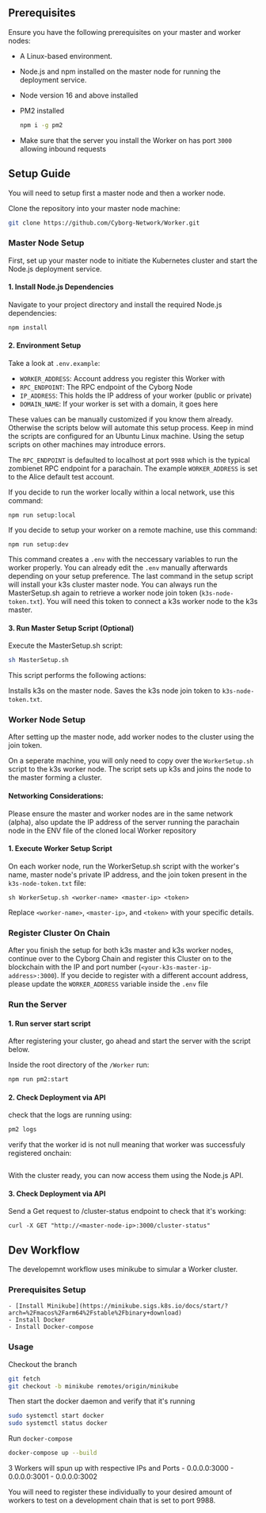## Prerequisites

Ensure you have the following prerequisites on your master and worker nodes:

- A Linux-based environment.
- Node.js and npm installed on the master node for running the deployment service.

- Node version 16 and above installed
- PM2 installed

    ```bash
    npm i -g pm2
    ```
- Make sure that the server you install the Worker on has port `3000` allowing inbound requests

## Setup Guide


You will need to setup first a master node and then a worker node.

Clone the repository into your master node machine:
```bash
git clone https://github.com/Cyborg-Network/Worker.git
```

### Master Node Setup

First, set up your master node to initiate the Kubernetes cluster and start the Node.js deployment service.

#### 1. Install Node.js Dependencies

Navigate to your project directory and install the required Node.js dependencies:

```bash
npm install
```

#### 2. Environment Setup

Take a look at `.env.example`:
- `WORKER_ADDRESS`: Account address you register this Worker with
- `RPC_ENDPOINT`: The RPC endpoint of the Cyborg Node
- `IP_ADDRESS`: This holds the IP address of your worker (public or private)
- `DOMAIN_NAME`: If your worker is set with a domain, it goes here

These values can be manually customized if you know them already. Otherwise the scripts below will automate this setup process. Keep in mind the scripts are configured for an Ubuntu Linux machine. Using the setup scripts on other machines may introduce errors.

The `RPC_ENDPOINT` is defaulted to localhost at port `9988` which is the typical zombienet RPC endpoint for a parachain. The example `WORKER_ADDRESS` is set to the Alice default test account. 

If you decide to run the worker locally within a local network, use this command:
```
npm run setup:local
``` 
If you decide to setup your worker on a remote machine, use this command:
```
npm run setup:dev
``` 

This command creates a `.env` with the neccessary variables to run the worker properly. You can already edit the `.env` manually afterwards depending on your setup preference. The last command in the setup script will install your k3s cluster master node. You can always run the MasterSetup.sh again to retrieve a worker node join token (`k3s-node-token.txt`). You will need this token to connect a k3s worker node to the k3s master.


#### 3. Run Master Setup Script (Optional)
Execute the MasterSetup.sh script:
```bash
sh MasterSetup.sh
```
This script performs the following actions:

Installs k3s on the master node.
Saves the k3s node join token to `k3s-node-token.txt`.

### Worker Node Setup
After setting up the master node, add worker nodes to the cluster using the join token. 

On a seperate machine, you will only need to copy over the `WorkerSetup.sh` script to the k3s worker node. The script sets up k3s and joins the node to the master forming a cluster.

#### Networking Considerations: 
Please ensure the master and worker nodes are in the same network (alpha), also update the IP address of the server running the parachain node in the ENV file of the cloned local Worker repository

#### 1. Execute Worker Setup Script
On each worker node, run the WorkerSetup.sh script with the worker's name, master node's private IP address, and the join token present in the `k3s-node-token.txt` file:

```
sh WorkerSetup.sh <worker-name> <master-ip> <token>
```
Replace `<worker-name>`, `<master-ip>`, and `<token>` with your specific details.

### Register Cluster On Chain

After you finish the setup for both k3s master and k3s worker nodes, continue over to the Cyborg Chain and register this Cluster on to the blockchain with the IP and port number (`<your-k3s-master-ip-address>:3000`). If you decide to register with a different account address, please update the `WORKER_ADDRESS` variable inside the `.env` file

### Run the Server

#### 1. Run server start script

After registering your cluster, go ahead and start the server with the script below.

Inside the root directory of the `/Worker` run:

```bash
npm run pm2:start
```

#### 2. Check Deployment via API

check that the logs are running using:
```bash
pm2 logs
```

verify that the worker id is not null meaning that worker was successfuly registered onchain:


<img>

With the cluster ready, you can now access them using the Node.js API.

#### 3. Check Deployment via API
Send a Get request to /cluster-status endpoint to check that it's working:

```
curl -X GET "http://<master-node-ip>:3000/cluster-status"
```

## Dev Workflow

The developemnt workflow uses minikube to simular a Worker cluster.

### Prerequisites Setup
    - [Install Minikube](https://minikube.sigs.k8s.io/docs/start/?arch=%2Fmacos%2Farm64%2Fstable%2Fbinary+download)
    - Install Docker
    - Install Docker-compose
### Usage

Checkout the branch
```bash
git fetch
git checkout -b minikube remotes/origin/minikube
```
Then start the docker daemon and verify that it's running

```bash
sudo systemctl start docker
sudo systemctl status docker
```

Run `docker-compose`
```bash
docker-compose up --build
```

3 Workers will spun up with respective IPs and Ports
    - 0.0.0.0:3000
    - 0.0.0.0:3001
    - 0.0.0.0:3002

You will need to register these individually to your desired amount of workers to test on a development chain that is set to port 9988.
